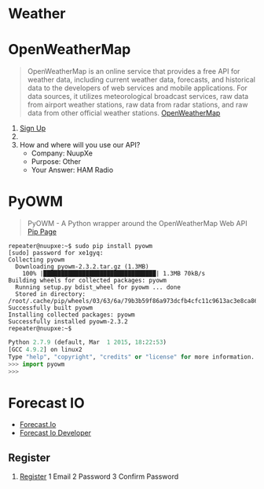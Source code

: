 # Weather

# OpenWeatherMap

> OpenWeatherMap is an online service that provides a free API for weather data, including current weather data, forecasts, and historical data to the developers of web services and mobile applications. For data sources, it utilizes meteorological broadcast services, raw data from airport weather stations, raw data from radar stations, and raw data from other official weather stations. [OpenWeatherMap](http://openweathermap.org/current)

1. [Sign Up](https://home.openweathermap.org/users/sign_up)
2. 
3. How and where will you use our API?
   - Company: NuupXe
   - Purpose: Other
   - Your Answer: HAM Radio

# PyOWM

> PyOWM - A Python wrapper around the OpenWeatherMap Web API [Pip Page](https://github.com/csparpa/pyowm)

```
repeater@nuupxe:~$ sudo pip install pyowm
[sudo] password for xe1gyq: 
Collecting pyowm
  Downloading pyowm-2.3.2.tar.gz (1.3MB)
    100% |████████████████████████████████| 1.3MB 70kB/s 
Building wheels for collected packages: pyowm
  Running setup.py bdist_wheel for pyowm ... done
  Stored in directory: /root/.cache/pip/wheels/03/63/6a/79b3b59f86a973dcfb4cfc11c9613ac3e8ca866a5b4d073aa9
Successfully built pyowm
Installing collected packages: pyowm
Successfully installed pyowm-2.3.2
repeater@nuupxe:~$ 
```

```python
Python 2.7.9 (default, Mar  1 2015, 18:22:53) 
[GCC 4.9.2] on linux2
Type "help", "copyright", "credits" or "license" for more information.
>>> import pyowm
>>> 

```

# Forecast IO

- [Forecast.Io](https://github.com/ZeevG/python-forecast.io)
- [Forecast Io Developer](https://developer.forecast.io/)

## Register

1. [Register](https://developer.forecast.io/register)
   1 Email
   2 Password
   3 Confirm Password

